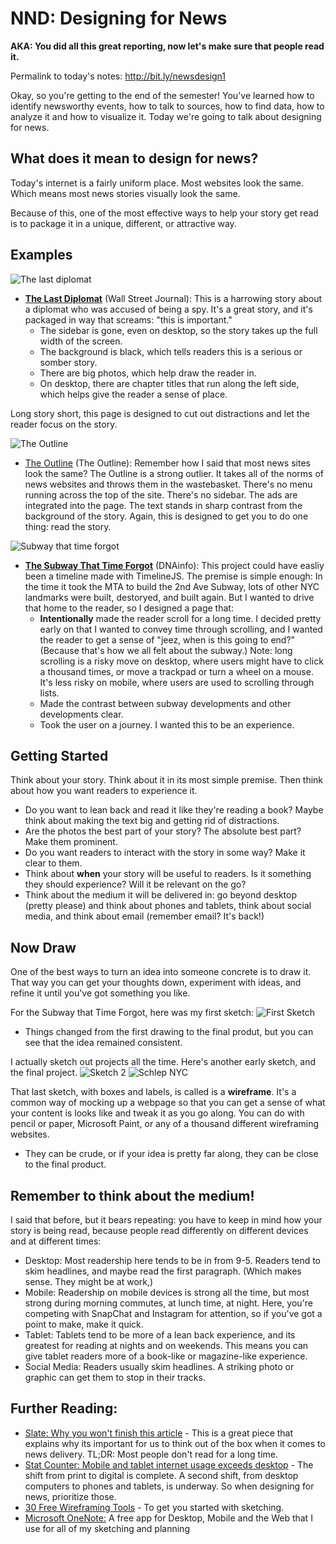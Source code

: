 # NND: Designing for News
**AKA: You did all this great reporting, now let's make sure that people read it.**

Permalink to today's notes: http://bit.ly/newsdesign1

Okay, so you're getting to the end of the semester! You've learned how to identify newsworthy events, how to talk to sources, how to find data, how to analyze it and how to visualize it. Today we're going to talk about designing for news.

## What does it mean to design for news?

Today's internet is a fairly uniform place. Most websites look the same. Which means most news stories visually look the same. 

Because of this, one of the most effective ways to help your story get read is to package it in a unique, different, or attractive way.

## Examples
![The last diplomat](images/diplomat.png)
 - <a href=
https://t.co/Ayzh57Frk6
 target="blank">**The Last Diplomat**</a> (Wall Street Journal): This is a harrowing story about a diplomat who was accused of being a spy. It's a great story, and it's packaged in way that screams: "this is important."
   - The sidebar is gone, even on desktop, so the story takes up the full width of the screen. 
   - The background is black, which tells readers this is a serious or somber story.
   - There are big photos, which help draw the reader in.
   - On desktop, there are chapter titles that run along the left side, which helps give the reader a sense of place.

 Long story short, this page is designed to cut out distractions and let the reader focus on the story.

![The Outline](images/outline.png)
- <a href="https://theoutline.com/post/2513/is-soup-a-beverage-or-a-food" target="blank">The Outline</a> (The Outline): Remember how I said that most news sites look the same? The Outline is a strong outlier. It takes all of the norms of news websites and throws them in the wastebasket. There's no menu running across the top of the site. There's no sidebar. The ads are integrated into the page. The text stands in sharp contrast from the background of the story. Again, this is designed to get you to do one thing: read the story.

![Subway that time forgot](images/subway.png)
- **<a href="https://editorial-ny.dnainfo.com/interactives/2015/06/subway-history/index.html" target="blank">The Subway That Time Forgot</a>** (DNAinfo): This project could have easliy been a timeline made with TimelineJS. The premise is simple enough: In the time it took the MTA to build the 2nd Ave Subway, lots of other NYC landmarks were built, destoryed, and built again. But I wanted to drive that home to the reader, so I designed a page that:
  - **Intentionally** made the reader scroll for a long time. I decided pretty early on that I wanted to convey time through scrolling, and I wanted the reader to get a sense of "jeez, when is this going to end?" (Because that's how we all felt about the subway.) Note: long scrolling is a risky move on desktop, where users might have to click a thousand times, or move a trackpad or turn a wheel on a mouse. It's less risky on mobile, where users are used to scrolling through lists.
  - Made the contrast between subway developments and other developments clear.
  - Took the user on a journey. I wanted this to be an experience.

## Getting Started

Think about your story. Think about it in its most simple premise. Then think about how you want readers to experience it.
  - Do you want to lean back and read it like they're reading a book? Maybe think about making the text big and getting rid of distractions.
  - Are the photos the best part of your story? The absolute best part? Make them prominent.
  - Do you want readers to interact with the story in some way? Make it clear to them.
  - Think about **when** your story will be useful to readers. Is it something they should experience? Will it be relevant on the go?
  - Think about the medium it will be delivered in: go beyond desktop (pretty please) and think about phones and tablets, think about social media, and think about email (remember email? It's back!)

## Now Draw
One of the best ways to turn an idea into someone concrete is to draw it. That way you can get your thoughts down, experiment with ideas, and refine it until you've got something you like.

For the Subway that Time Forgot, here was my first sketch:
![First Sketch](images/sketch1.png)
- Things changed from the first drawing to the final produt, but you can see that the idea remained consistent.

I actually sketch out projects all the time. Here's another early sketch, and the final project.
![Sketch 2](images/sketch2.png)
![Schlep NYC](images/schlep.png)

That last sketch, with boxes and labels, is called is a **wireframe**. It's a common way of mocking up a webpage so that you can get a sense of what your content is looks like and tweak it as you go along. You can do with pencil or paper, Microsoft Paint, or any of a thousand different wireframing websites. 

- They can be crude, or if your idea is pretty far along, they can be close to the final product.

## Remember to think about the medium!

I said that before, but it bears repeating: you have to keep in mind how your story is being read, because people read differently on different devices and at different times:

- Desktop: Most readership here tends to be in from 9-5. Readers tend to skim headlines, and maybe read the first paragraph. (Which makes sense. They might be at work,)
- Mobile: Readership on mobile devices is strong all the time, but most strong during morning commutes, at lunch time, at night. Here, you're competing with SnapChat and Instagram for attention, so if you've got a point to make, make it quick.
- Tablet: Tablets tend to be more of a lean back experience, and its greatest for reading at nights and on weekends. This means you can give tablet readers more of a book-like or magazine-like experience.
- Social Media: Readers usually skim headlines. A striking photo or graphic can get them to stop in their tracks.



## Further Reading:
- <a href=" http://www.slate.com/articles/technology/technology/2013/06/how_people_read_online_why_you_won_t_finish_this_article.html" target="blank">Slate: Why you won't finish this article</a> - This is a great piece that explains why its important for us to think out of the box when it comes to news delivery. TL;DR: Most people don't read for a long time.
- <a href="http://gs.statcounter.com/press/mobile-and-tablet-internet-usage-exceeds-desktop-for-first-time-worldwide">Stat Counter: Mobile and tablet internet usage exceeds desktop</a> - The shift from print to digital is complete. A second shift, from desktop computers to phones and tablets, is underway. So when designing for news, prioritize those.
- <a href="https://www.doublemesh.com/free-wireframing-tools/" target="blank">30 Free Wireframing Tools</a> - To get you started with sketching.
- <a href="http://www.onenote.com/" tagget="blank">Microsoft OneNote:</a> A free app for Desktop, Mobile and the Web that I use for all of my sketching and planning

